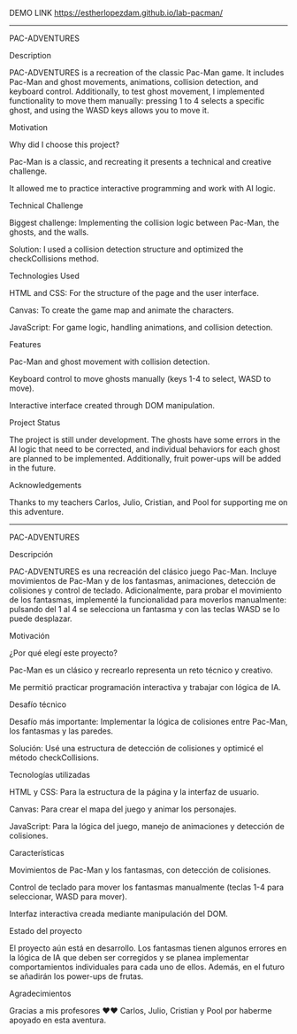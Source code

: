 DEMO LINK https://estherlopezdam.github.io/lab-pacman/
***************************************************************************************************************************************************************************************************************************************************************************

PAC-ADVENTURES

Description

PAC-ADVENTURES is a recreation of the classic Pac-Man game. It includes Pac-Man and ghost movements, animations, collision detection, and keyboard control. Additionally, to test ghost movement, 
I implemented functionality to move them manually: pressing 1 to 4 selects a specific ghost, and using the WASD keys allows you to move it.

Motivation

Why did I choose this project?

Pac-Man is a classic, and recreating it presents a technical and creative challenge.

It allowed me to practice interactive programming and work with AI logic.

Technical Challenge

Biggest challenge: Implementing the collision logic between Pac-Man, the ghosts, and the walls.

Solution: I used a collision detection structure and optimized the checkCollisions method.

Technologies Used

HTML and CSS: For the structure of the page and the user interface.

Canvas: To create the game map and animate the characters.

JavaScript: For game logic, handling animations, and collision detection.

Features

Pac-Man and ghost movement with collision detection.

Keyboard control to move ghosts manually (keys 1-4 to select, WASD to move).

Interactive interface created through DOM manipulation.

Project Status

The project is still under development. The ghosts have some errors in the AI logic that need to be corrected, and individual behaviors for each ghost are planned to be implemented. Additionally, fruit power-ups will be added in the future.

Acknowledgements

Thanks to my teachers Carlos, Julio, Cristian, and Pool for supporting me on this adventure.


*************************************************************************************************************************************************************************************************************************************************************************

PAC-ADVENTURES

Descripción

PAC-ADVENTURES es una recreación del clásico juego Pac-Man. Incluye movimientos de Pac-Man y de los fantasmas, animaciones, detección de colisiones y control de teclado. 
Adicionalmente, para probar el movimiento de los fantasmas, implementé la funcionalidad para moverlos manualmente: pulsando del 1 al 4 se selecciona un fantasma y con las teclas WASD se lo puede desplazar.

Motivación

¿Por qué elegí este proyecto?

Pac-Man es un clásico y recrearlo representa un reto técnico y creativo.

Me permitió practicar programación interactiva y trabajar con lógica de IA.

Desafío técnico

Desafío más importante: Implementar la lógica de colisiones entre Pac-Man, los fantasmas y las paredes.

Solución: Usé una estructura de detección de colisiones y optimicé el método checkCollisions.

Tecnologías utilizadas

HTML y CSS: Para la estructura de la página y la interfaz de usuario.

Canvas: Para crear el mapa del juego y animar los personajes.

JavaScript: Para la lógica del juego, manejo de animaciones y detección de colisiones.

Características

Movimientos de Pac-Man y los fantasmas, con detección de colisiones.

Control de teclado para mover los fantasmas manualmente (teclas 1-4 para seleccionar, WASD para mover).

Interfaz interactiva creada mediante manipulación del DOM.

Estado del proyecto

El proyecto aún está en desarrollo. Los fantasmas tienen algunos errores en la lógica de IA que deben ser corregidos y se planea implementar comportamientos individuales para cada uno de ellos. Además, en el futuro se añadirán los power-ups de frutas.

Agradecimientos

Gracias a mis profesores ❤️❤️ Carlos, Julio, Cristian y Pool por haberme apoyado en esta aventura.
